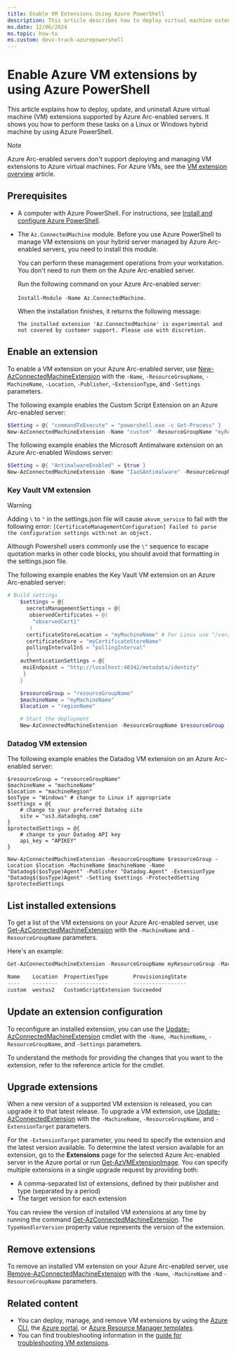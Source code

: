 ```yaml
---
title: Enable VM Extensions Using Azure PowerShell
description: This article describes how to deploy virtual machine extensions to Azure Arc-enabled servers running in hybrid cloud environments by using Azure PowerShell.
ms.date: 12/06/2024
ms.topic: how-to 
ms.custom: devx-track-azurepowershell
---
```


# Enable Azure VM extensions by using Azure PowerShell

This article explains how to deploy, update, and uninstall Azure virtual machine (VM) extensions supported by Azure Arc-enabled servers. It shows you how to perform these tasks on a Linux or Windows hybrid machine by using Azure PowerShell.

> [!NOTE]
> Azure Arc-enabled servers don't support deploying and managing VM extensions to Azure virtual machines. For Azure VMs, see the [VM extension overview](/azure/virtual-machines/extensions/overview) article.

## Prerequisites

- A computer with Azure PowerShell. For instructions, see [Install and configure Azure PowerShell](/powershell/azure/).

- The `Az.ConnectedMachine` module. Before you use Azure PowerShell to manage VM extensions on your hybrid server managed by Azure Arc-enabled servers, you need to install this module.

  You can perform these management operations from your workstation. You don't need to run them on the Azure Arc-enabled server.

  Run the following command on your Azure Arc-enabled server:

  `Install-Module -Name Az.ConnectedMachine`.

  When the installation finishes, it returns the following message:

  `The installed extension 'Az.ConnectedMachine' is experimental and not covered by customer support. Please use with discretion.`

## Enable an extension

To enable a VM extension on your Azure Arc-enabled server, use [New-AzConnectedMachineExtension](/powershell/module/az.connectedmachine/new-azconnectedmachineextension) with the `-Name`, `-ResourceGroupName`, `-MachineName`, `-Location`, `-Publisher`, -`ExtensionType`, and `-Settings` parameters.

The following example enables the Custom Script Extension on an Azure Arc-enabled server:

```powershell
$Setting = @{ "commandToExecute" = "powershell.exe -c Get-Process" }
New-AzConnectedMachineExtension -Name "custom" -ResourceGroupName "myResourceGroup" -MachineName "myMachineName" -Location "regionName" -Publisher "Microsoft.Compute"  -Settings $Setting -ExtensionType CustomScriptExtension
```

The following example enables the Microsoft Antimalware extension on an Azure Arc-enabled Windows server:

```powershell
$Setting = @{ "AntimalwareEnabled" = $true }
New-AzConnectedMachineExtension -Name "IaaSAntimalware" -ResourceGroupName "myResourceGroup" -MachineName "myMachineName" -Location "regionName" -Publisher "Microsoft.Azure.Security" -Settings $Setting -ExtensionType "IaaSAntimalware"
```

### Key Vault VM extension

> [!WARNING]
> Adding `\` to `"` in the settings.json file will cause `akvvm_service` to fail with the following error: `[CertificateManagementConfiguration] Failed to parse the configuration settings with:not an object.`
>
> Although Powershell users commonly use the `\"` sequence to escape quotation marks in other code blocks, you should avoid that formatting in the settings.json file.

The following example enables the Key Vault VM extension on an Azure Arc-enabled server:

```powershell
# Build settings
    $settings = @{
      secretsManagementSettings = @{
       observedCertificates = @(
        "observedCert1"
       )
      certificateStoreLocation = "myMachineName" # For Linux use "/var/lib/waagent/Microsoft.Azure.KeyVault.Store/"
      certificateStore = "myCertificateStoreName"
      pollingIntervalInS = "pollingInterval"
      }
    authenticationSettings = @{
     msiEndpoint = "http://localhost:40342/metadata/identity"
     }
    }

    $resourceGroup = "resourceGroupName"
    $machineName = "myMachineName"
    $location = "regionName"

    # Start the deployment
    New-AzConnectedMachineExtension -ResourceGroupName $resourceGroup -Location $location -MachineName $machineName -Name "KeyVaultForWindows or KeyVaultforLinux" -Publisher "Microsoft.Azure.KeyVault" -ExtensionType "KeyVaultforWindows or KeyVaultforLinux" -Setting $settings
```

### Datadog VM extension

The following example enables the Datadog VM extension on an Azure Arc-enabled server:

```azurepowershell
$resourceGroup = "resourceGroupName"
$machineName = "machineName"
$location = "machineRegion"
$osType = "Windows" # change to Linux if appropriate
$settings = @{
    # change to your preferred Datadog site
    site = "us3.datadoghq.com"
}
$protectedSettings = @{
    # change to your Datadog API key
    api_key = "APIKEY"
}

New-AzConnectedMachineExtension -ResourceGroupName $resourceGroup -Location $location -MachineName $machineName -Name "Datadog$($osType)Agent" -Publisher "Datadog.Agent" -ExtensionType "Datadog$($osType)Agent" -Setting $settings -ProtectedSetting $protectedSettings
```

## List installed extensions

To get a list of the VM extensions on your Azure Arc-enabled server, use [Get-AzConnectedMachineExtension](/powershell/module/az.connectedmachine/get-azconnectedmachineextension) with the `-MachineName` and `-ResourceGroupName` parameters.

Here's an example:

```powershell
Get-AzConnectedMachineExtension -ResourceGroupName myResourceGroup -MachineName myMachineName

Name    Location  PropertiesType        ProvisioningState
----    --------  --------------        -----------------
custom  westus2   CustomScriptExtension Succeeded
```

## Update an extension configuration

To reconfigure an installed extension, you can use the [Update-AzConnectedMachineExtension](/powershell/module/az.connectedmachine/update-azconnectedmachineextension) cmdlet with the `-Name`, `-MachineName`, `-ResourceGroupName`, and `-Settings` parameters.

To understand the methods for providing the changes that you want to the extension, refer to the reference article for the cmdlet.

## Upgrade extensions

When a new version of a supported VM extension is released, you can upgrade it to that latest release. To upgrade a VM extension, use [Update-AzConnectedExtension](/powershell/module/az.connectedmachine/update-azconnectedextension) with the `-MachineName`, `-ResourceGroupName`, and `-ExtensionTarget` parameters.

For the `-ExtensionTarget` parameter, you need to specify the extension and the latest version available. To determine the latest version available for an extension, go to the **Extensions** page for the selected Azure Arc-enabled server in the Azure portal or run [Get-AzVMExtensionImage](/powershell/module/az.compute/get-azvmextensionimage). You can specify multiple extensions in a single upgrade request by providing both:

- A comma-separated list of extensions, defined by their publisher and type (separated by a period)
- The target version for each extension

You can review the version of installed VM extensions at any time by running the command [Get-AzConnectedMachineExtension](/powershell/module/az.connectedmachine/get-azconnectedmachineextension). The `TypeHandlerVersion` property value represents the version of the extension.

## Remove extensions

To remove an installed VM extension on your Azure Arc-enabled server, use [Remove-AzConnectedMachineExtension](/powershell/module/az.connectedmachine/remove-azconnectedmachineextension) with the `-Name`, `-MachineName` and `-ResourceGroupName` parameters.

## Related content

- You can deploy, manage, and remove VM extensions by using the [Azure CLI](manage-vm-extensions-cli.md), the [Azure portal](manage-vm-extensions-portal.md), or [Azure Resource Manager templates](manage-vm-extensions-template.md).
- You can find troubleshooting information in the [guide for troubleshooting VM extensions](troubleshoot-vm-extensions.md).
